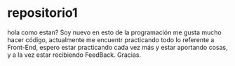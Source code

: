 # repositorio1
hola como estan?
Soy nuevo en esto de la programación me gusta mucho hacer código, actualmente me encuentr practicando todo lo referente 
a Front-End, espero estar practicando cada vez más y  estar aportando cosas, y  a la vez estar recibiendo FeedBack.
Gracias.
